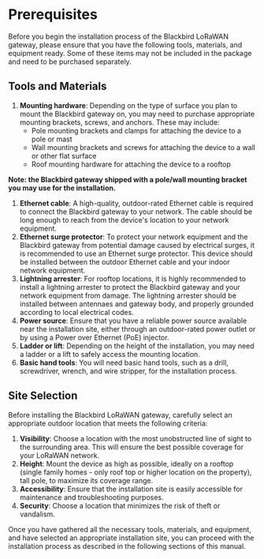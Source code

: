 # Prerequisites

Before you begin the installation process of the Blackbird LoRaWAN gateway, please ensure that you have the following tools, materials, and equipment ready. Some of these items may not be included in the package and need to be purchased separately.

## Tools and Materials <a href="#tools-and-materials" id="tools-and-materials"></a>

1. **Mounting hardware**: Depending on the type of surface you plan to mount the Blackbird gateway on, you may need to purchase appropriate mounting brackets, screws, and anchors. These may include:
   * Pole mounting brackets and clamps for attaching the device to a pole or mast
   * Wall mounting brackets and screws for attaching the device to a wall or other flat surface
   * Roof mounting hardware for attaching the device to a rooftop

**Note: the Blackbird gateway shipped with a pole/wall mounting bracket you may use for the installation.**

1. **Ethernet cable**: A high-quality, outdoor-rated Ethernet cable is required to connect the Blackbird gateway to your network. The cable should be long enough to reach from the device's location to your network equipment.
2. **Ethernet surge protector**: To protect your network equipment and the Blackbird gateway from potential damage caused by electrical surges, it is recommended to use an Ethernet surge protector. This device should be installed between the outdoor Ethernet cable and your indoor network equipment.
3. **Lightning arrester**: For rooftop locations, it is highly recommended to install a lightning arrester to protect the Blackbird gateway and your network equipment from damage. The lightning arrester should be installed between antennaes and gateway body, and properly grounded according to local electrical codes.
4. **Power source**: Ensure that you have a reliable power source available near the installation site, either through an outdoor-rated power outlet or by using a Power over Ethernet (PoE) injector.
5. **Ladder or lift**: Depending on the height of the installation, you may need a ladder or a lift to safely access the mounting location.
6. **Basic hand tools**: You will need basic hand tools, such as a drill, screwdriver, wrench, and wire stripper, for the installation process.

## Site Selection <a href="#site-selection" id="site-selection"></a>

Before installing the Blackbird LoRaWAN gateway, carefully select an appropriate outdoor location that meets the following criteria:

1. **Visibility**: Choose a location with the most unobstructed line of sight to the surrounding area. This will ensure the best possible coverage for your LoRaWAN network.
2. **Height**: Mount the device as high as possible, ideally on a rooftop (single family homes - only roof top or higher location on the property), tall pole, to maximize its coverage range.
3. **Accessibility**: Ensure that the installation site is easily accessible for maintenance and troubleshooting purposes.
4. **Security**: Choose a location that minimizes the risk of theft or vandalism.

Once you have gathered all the necessary tools, materials, and equipment, and have selected an appropriate installation site, you can proceed with the installation process as described in the following sections of this manual.
